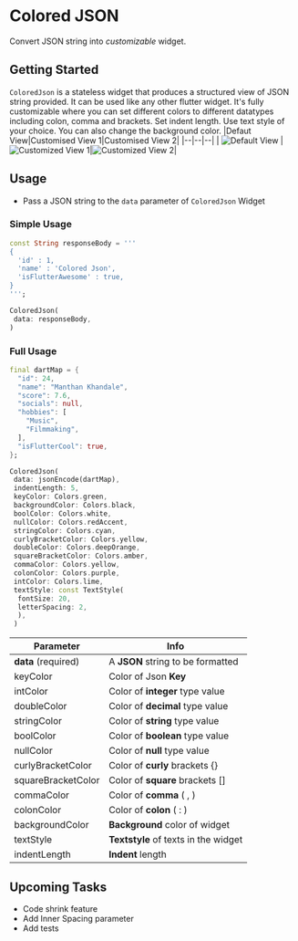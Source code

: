 # Colored JSON

Convert JSON string into _customizable_ widget.

## Getting Started

`ColoredJson` is a stateless widget that produces a structured view of JSON string provided. It can be used like any other flutter widget.
It's fully customizable where you can set different colors to different datatypes including colon, comma and brackets. Set indent length. Use text style of your choice. You can also change the background color.
|Defaut View|Customised View 1|Customised View 2|
|--|--|--|
| <img src="https://i.ibb.co/5hPyLt4/default.jpg" alt="Default View"/> | <img src="https://i.ibb.co/3vnm3xr/customized.jpg" alt="Customized View 1" >|<img src="https://i.ibb.co/rk10303/flexible.jpg" alt="Customized View 2" />|

## Usage

- Pass a JSON string to the `data` parameter of `ColoredJson` Widget

### Simple Usage

```dart
const String responseBody = '''
{
  'id' : 1,
  'name' : 'Colored Json',
  'isFlutterAwesome' : true,
}
''';

ColoredJson(
 data: responseBody,
)

```

### Full Usage

```dart
final dartMap = {
  "id": 24,
  "name": "Manthan Khandale",
  "score": 7.6,
  "socials": null,
  "hobbies": [
    "Music",
    "Filmmaking",
  ],
  "isFlutterCool": true,
};

ColoredJson(
 data: jsonEncode(dartMap),
 indentLength: 5,
 keyColor: Colors.green,
 backgroundColor: Colors.black,
 boolColor: Colors.white,
 nullColor: Colors.redAccent,
 stringColor: Colors.cyan,
 curlyBracketColor: Colors.yellow,
 doubleColor: Colors.deepOrange,
 squareBracketColor: Colors.amber,
 commaColor: Colors.yellow,
 colonColor: Colors.purple,
 intColor: Colors.lime,
 textStyle: const TextStyle(
  fontSize: 20,
  letterSpacing: 2,
  ),
 )
```

| Parameter           | Info                                 |
| ------------------- | ------------------------------------ |
| **data** (required) | A **JSON** string to be formatted    |
| keyColor            | Color of Json **Key**                |
| intColor            | Color of **integer** type value      |
| doubleColor         | Color of **decimal** type value      |
| stringColor         | Color of **string** type value       |
| boolColor           | Color of **boolean** type value      |
| nullColor           | Color of **null** type value         |
| curlyBracketColor   | Color of **curly** brackets {}       |
| squareBracketColor  | Color of **square** brackets []      |
| commaColor          | Color of **comma** ( , )             |
| colonColor          | Color of **colon** ( : )             |
| backgroundColor     | **Background** color of widget       |
| textStyle           | **Textstyle** of texts in the widget |
| indentLength        | **Indent** length                    |

## Upcoming Tasks

- Code shrink feature
- Add Inner Spacing parameter
- Add tests

